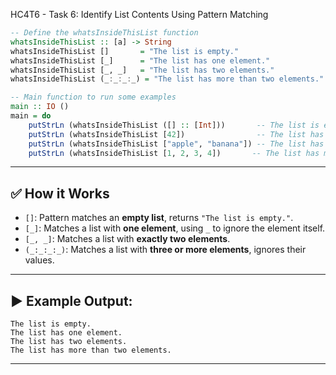 HC4T6 - Task 6: Identify List Contents Using Pattern Matching

```haskell
-- Define the whatsInsideThisList function
whatsInsideThisList :: [a] -> String
whatsInsideThisList []       = "The list is empty."
whatsInsideThisList [_]      = "The list has one element."
whatsInsideThisList [_, _]   = "The list has two elements."
whatsInsideThisList (_:_:_:_) = "The list has more than two elements."

-- Main function to run some examples
main :: IO ()
main = do
    putStrLn (whatsInsideThisList ([] :: [Int]))       -- The list is empty.
    putStrLn (whatsInsideThisList [42])                -- The list has one element.
    putStrLn (whatsInsideThisList ["apple", "banana"]) -- The list has two elements.
    putStrLn (whatsInsideThisList [1, 2, 3, 4])       -- The list has more than two elements.
```

---

## ✅ **How it Works**

* `[]`: Pattern matches an **empty list**, returns `"The list is empty."`.
* `[_]`: Matches a list with **one element**, using `_` to ignore the element itself.
* `[_, _]`: Matches a list with **exactly two elements**.
* `(_:_:_:_)`: Matches a list with **three or more elements**, ignores their values.

---

## ▶️ **Example Output:**

```
The list is empty.
The list has one element.
The list has two elements.
The list has more than two elements.
```

---
